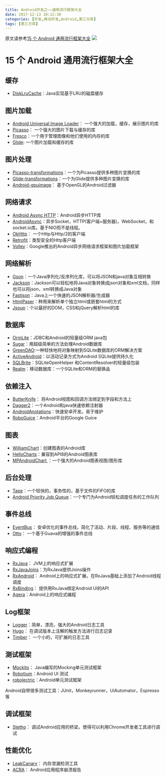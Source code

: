 ```yaml
---
title: Android开发之——通用流行框架大全
date: 2017-12-13 10:12:30
categories: [开发,移动开发,Android,第三方库]
tags: [第三方库]
---
```

原文请参考[15 个 Android 通用流行框架大全][0]
![][1]
<!--more-->
# 15 个 Android 通用流行框架大全

## 缓存
- [DiskLruCache][2]：Java实现基于LRU的磁盘缓存

## 图片加载  
- [Android Universal Image Loader][3]： 一个强大的加载，缓存，展示图片的库
- [Picasso][4]： 一个强大的图片下载与缓存的库
- [Fresco][5]：一个用于管理图像和他们使用的内存的库 
- [Glide][6]: 一个图片加载和缓存的库
## 图片处理
- [Picasso-transformations][7]：一个为Picasso提供多种图片变换的库
- [Glide-transformations][8]：一个为Glide提供多种图片变换的库
- [Android-gpuimage][9]： 基于OpenGL的Android过滤器

## 网络请求
- [Android Async HTTP][10]：Android异步HTTP库
- [AndroidAsync][11]：异步Socket，HTTP(客户端+服务器)，WebSocket，和socket.io库。基于NIO而不是线程。 
- [OkHttp][12]： 一个Http与Http/2的客户端
- [Retrofit][13]：类型安全的Http客户端
- [Volley][14]：Google推出的Android异步网络请求框架和图片加载框架
## 网络解析

- [Gson][15]：一个Java序列化/反序列化库，可以将JSON和java对象互相转换 
- [Jackson][16]：Jackson可以轻松地将Java对象转换成json对象和xml文档，同样也可以将json、xml转换成Java对象
- [Fastjson][17]：Java上一个快速的JSON解析器/生成器
- [HtmlPaser][18]：种用来解析单个独立html或嵌套html的方式 
- [Jsoup][19]：个以最好的DOM，CSS和jQuery解析html的库

## 数据库
- [OrmLite][20]：JDBC和Android的轻量级ORM java包
- [Sugar][21]：用超级简单的方法处理Android数据库
- [GreenDAO][22]:一种轻快地将对象映射到SQLite数据库的ORM解决方案
- [ActiveAndroid][23]：以活动记录方式为Android SQLite提供持久化
- [SQLBrite][24]：SQLiteOpenHelper 和ContentResolver的轻量级包装
- [Realm][25]：移动数据库：一个SQLite和ORM的替换品

##  依赖注入

- [ButterKnife][26]： 将Android视图和回调方法绑定到字段和方法上
- [Dagger2][27]：一个Android和java快速依赖注射器
- [AndroidAnotations][28]：快速安卓开发。易于维护
- [RoboGuice][29]：Android平台的Google Guice

## 图表
- [WilliamChart][30]：创建图表的Android库
- [HelloCharts][31]：兼容到API8的Android图表库
- [MPAndroidChart ][32]：一个强大的Android图表视图/图形库

## 后台处理
- [Tape][33]：一个轻快的，事务性的，基于文件的FIFO的库
- [Android Priority Job Queue][34]：一个专门为Android轻松调度任务的工作队列

## 事件总线
- [EventBus][35]： 安卓优化的事件总线，简化了活动、片段、线程、服务等的通信  
- [Otto][36]： 一个基于Guava的增强的事件总线

## 响应式编程
- [RxJava][37]： JVM上的响应式扩展
- [RxJavaJoins][38]：为RxJava提供Joins操作
- [RxAndroid][39]： Android上的响应式扩展，在RxJava基础上添加了Android线程调度
- [RxBinding][40]： 提供用RxJava绑定Android UI的API
- [Agera][41]：Android上的响应式编程

## Log框架
- [Logger][42]：简单，漂亮，强大的Android日志工具
- [Hugo][43]： 在调试版本上注解的触发方法进行日志记录
- [Timber][44]： 一个小的，可扩展的日志工具
## 测试框架 

- [Mockito][45]： Java编写的Mocking单元测试框架
- [Robotium][46]：Android UI 测试
- [robolectric][47]：Android单元测试框架

Android自带很多测试工具：JUnit，Monkeyrunner，UiAutomator，Espresso等

## 调试框架
- [Stetho][48]： 调试Android应用的桥梁，使得可以利用Chrome开发者工具进行调试

##  性能优化
- [LeakCanary][49]： 内存泄漏检测工具
- [ACRA][50]： Android应用程序崩溃报告




[0]: https://www.oschina.net/news/73836/15-android-general-popular-frameworks
[1]: http://p0vnrxb94.bkt.clouddn.com/android_utils.png
[2]: https://github.com/JakeWharton/DiskLruCache
[3]: https://github.com/nostra13/Android-Universal-Image-Loader
[4]: https://github.com/square/picasso
[5]: https://github.com/facebook/fresco
[6]: 一个图片加载和缓存的库

[7]: https://github.com/wasabeef/picasso-transformations
[8]: https://github.com/wasabeef/glide-transformations
[9]: https://github.com/CyberAgent/android-gpuimage

[10]: https://github.com/loopj/android-async-http
[11]: https://github.com/koush/AndroidAsync
[12]: https://github.com/square/okhttp
[13]: https://github.com/square/retrofit
[14]: https://android.googlesource.com/platform/frameworks/volley

[15]: https://github.com/google/gson
[16]: https://github.com/codehaus/jackson
[17]: https://github.com/alibaba/fastjson
[18]: https://sourceforge.net/projects/htmlparser/
[19]: https://github.com/jhy/jsoup


[20]: https://sourceforge.net/projects/ormlite/files/releases/com/j256/ormlite/
[21]: https://github.com/chennaione/sugar
[22]: https://github.com/greenrobot/greenDAO
[23]: https://github.com/pardom/ActiveAndroid
[24]: https://github.com/square/sqlbrite
[25]: https://github.com/jhy/jsoup

[26]: https://github.com/JakeWharton/butterknife
[27]: https://github.com/google/dagger
[28]: https://github.com/androidannotations/androidannotations
[29]: https://github.com/roboguice/roboguice

[30]: https://github.com/diogobernardino/WilliamChart
[31]: https://github.com/lecho/hellocharts-android
[32]: https://github.com/PhilJay/MPAndroidChart

[33]: https://github.com/square/tape
[34]: https://github.com/yigit/android-priority-jobqueue


[35]: https://github.com/greenrobot/EventBus
[36]: https://github.com/square/otto

[37]: https://github.com/ReactiveX/RxJava
[38]: https://github.com/ReactiveX/RxJavaJoins
[39]: https://github.com/ReactiveX/RxAndroid
[40]: https://github.com/JakeWharton/RxBinding
[41]: https://github.com/google/agera

[42]: https://github.com/orhanobut/logger
[43]: https://github.com/JakeWharton/hugo
[44]: https://github.com/JakeWharton/timber

[45]: https://github.com/mockito/mockito
[46]: https://github.com/RobotiumTech/robotium
[47]: https://github.com/robolectric/robolectric

[48]: https://github.com/facebook/stetho


[49]: https://github.com/square/leakcanary
[50]: https://github.com/ACRA/acra